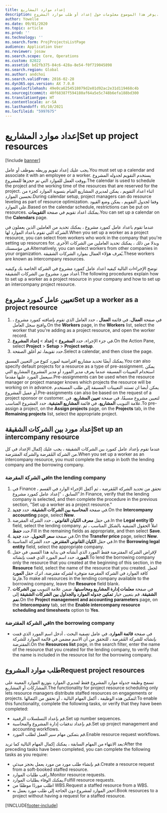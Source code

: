 ```yaml
---
title: إعداد موارد المشاريع
description: يوفر هذا الموضوع معلومات حول إعداد أو طلب موارد المشروع.
author: Yowelle
ms.date: 09/01/2020
ms.topic: article
ms.prod: ''
ms.technology: ''
ms.search.form: ProjProjectsListPage
audience: Application User
ms.reviewer: josaw
ms.search.scope: Core, Operations
ms.custom: 82022
ms.assetid: bd2fb375-84c6-428a-8e54-f0f719045898
ms.search.region: Global
ms.author: andchoi
ms.search.validFrom: 2016-02-28
ms.dyn365.ops.version: AX 7.0.0
ms.openlocfilehash: 49e0ca6254518079d2e01d92ac2e31d119468c4b
ms.sourcegitcommit: 40f68387f594180af64a5e5c748b6efa188bd300
ms.translationtype: HT
ms.contentlocale: ar-SA
ms.lasthandoff: 05/10/2021
ms.locfileid: "5997675"
---
```

# <a name="set-up-project-resources"></a><span data-ttu-id="9e61f-103">إعداد موارد المشاريع</span><span class="sxs-lookup"><span data-stu-id="9e61f-103">Set up project resources</span></span>

[!include [banner](../includes/banner.md)]

<span data-ttu-id="9e61f-104">يجب عليك إعداد تقويم وربطه بموظف أو عامل.</span><span class="sxs-lookup"><span data-stu-id="9e61f-104">You must set up a calendar and associate it with an employee or a worker.</span></span> <span data-ttu-id="9e61f-105">يستخدم التقويم لجدوله المشروع ووقت العمل للموارد التي تم حجزها للمشروع.</span><span class="sxs-lookup"><span data-stu-id="9e61f-105">The calendar is used to schedule the project and the working time of the resources that are reserved for the project.</span></span> <span data-ttu-id="9e61f-106">اثناء اعداد التقويم ، يمكن لمديري المشاريع القيام بتسوية الموارد كجزء من تحسين الموارد.</span><span class="sxs-lookup"><span data-stu-id="9e61f-106">During calendar setup, project managers can do resource leveling as part of resource optimization.</span></span> <span data-ttu-id="9e61f-107">وفقا لجدول التقويم ، يمكن وضع القيود علي الموارد.</span><span class="sxs-lookup"><span data-stu-id="9e61f-107">Based on the calendar schedule, restrictions can be put on resources.</span></span> <span data-ttu-id="9e61f-108">يمكنك اعداد تقويم في صفحة **التقويمات**.</span><span class="sxs-lookup"><span data-stu-id="9e61f-108">You can set up a calendar on the **Calendars** page.</span></span>

<span data-ttu-id="9e61f-109">عندما تقوم باعداد عامل كمورد مشروع ، يمكنك تحديد من العاملين الذين يعملون في الشركة التي تقوم باعداد الموارد لها.</span><span class="sxs-lookup"><span data-stu-id="9e61f-109">When you set up a worker as a project resource, you can select from workers who work in the company that you're setting up resources for.</span></span> <span data-ttu-id="9e61f-110">وبدلا من ذلك ، يمكنك تحديد العاملين من الشركات الأخرى في مؤسستك.</span><span class="sxs-lookup"><span data-stu-id="9e61f-110">Alternatively, you can select workers from other companies in your organization.</span></span> <span data-ttu-id="9e61f-111">يُعرف هؤلاء العمال بموارد الشركات الشقيقة.</span><span class="sxs-lookup"><span data-stu-id="9e61f-111">These workers are known as intercompany resources.</span></span>

<span data-ttu-id="9e61f-112">توضح الإجراءات التالية كيفيه اعداد عامل كمورد مشروع في الشركة الخاصة بك وكيفيه اعداد مورد مشروع بين الشركات الشقيقة.</span><span class="sxs-lookup"><span data-stu-id="9e61f-112">The following procedures explain how to set up a worker as a project resource in your company and how to set up an intercompany project resource.</span></span>

## <a name="set-up-a-worker-as-a-project-resource"></a><span data-ttu-id="9e61f-113">تعيين عامل كمورد مشروع</span><span class="sxs-lookup"><span data-stu-id="9e61f-113">Set up a worker as a project resource</span></span>

1. <span data-ttu-id="9e61f-114">في صفحة **العمال**، في قائمة **العمال** ، حدد العامل الذي تقوم بإضافته كمورد مشروع ، وافتح سجل العامل.</span><span class="sxs-lookup"><span data-stu-id="9e61f-114">On the **Workers** page, in the **Workers** list, select the worker that you're adding as a project resource, and open the worker record.</span></span>
2. <span data-ttu-id="9e61f-115">في جزء الإجراء، حدد **المشروع** &gt; **إعداد** &gt; **إعداد المشروع**.</span><span class="sxs-lookup"><span data-stu-id="9e61f-115">On the Action Pane, select **Project** &gt; **Setup** &gt; **Project setup**.</span></span>
3. <span data-ttu-id="9e61f-116">حدد تقويما، ثم أغلق الصفحة.</span><span class="sxs-lookup"><span data-stu-id="9e61f-116">Select a calendar, and then close the page.</span></span>

<span data-ttu-id="9e61f-117">يمكنك أيضًا تحديد مشاريع افتراضية لمورد كنوع من التعيين المسبق.</span><span class="sxs-lookup"><span data-stu-id="9e61f-117">You can also specify default projects for a resource as a type of pre-assignment.</span></span> <span data-ttu-id="9e61f-118">يمكن استخدام التعيينات المسبقة عندما يعرف مدير المورد أو مدير المشروع المشاريع التي سيعمل المورد عليها مقدما.</span><span class="sxs-lookup"><span data-stu-id="9e61f-118">Pre-assignments can be used when the resource manager or project manager knows which projects the resource will be working on in advance.</span></span> <span data-ttu-id="9e61f-119">يمكن أيضا ان تستند التعيينات المسبقة إلى طلب المستخدم أو عميل المشروع.</span><span class="sxs-lookup"><span data-stu-id="9e61f-119">Pre-assignments can also be based on the request of a project sponsor or customer.</span></span> <span data-ttu-id="9e61f-120">لتعيين مشروع مسبقًا، في صفحة **تعيين المشاريع**، في علامة التبويب **المشاريع**، في قائمة **المشاريع المتبقية**، حدد المشروع المناسب.</span><span class="sxs-lookup"><span data-stu-id="9e61f-120">To pre-assign a project, on the **Assign projects** page, on the **Projects** tab, in the **Remaining projects** list, select the appropriate project.</span></span>

## <a name="set-up-an-intercompany-resource"></a><span data-ttu-id="9e61f-121">إعداد مورد بين الشركات الشقيقة</span><span class="sxs-lookup"><span data-stu-id="9e61f-121">Set up an intercompany resource</span></span>

<span data-ttu-id="9e61f-122">عندما تقوم بإعداد عامل كمورد بين الشركات الشقيقة ، يجب عليك إكمال الإعداد في كل من الشركة المُقرضة والشركة المقترضة.</span><span class="sxs-lookup"><span data-stu-id="9e61f-122">When you set up a worker as an intercompany resource, you must complete the setup in both the lending company and the borrowing company.</span></span>

### <a name="in-the-lending-company"></a><span data-ttu-id="9e61f-123">في الشركة المقرضة</span><span class="sxs-lookup"><span data-stu-id="9e61f-123">In the lending company</span></span>

1. <span data-ttu-id="9e61f-124">في Finance ، تحقق من تحديد الشركة المُقرضة ، ثم أكمل الإجراء الوارد في القسم السابق ، "إعداد عامل كمورد مشروع".</span><span class="sxs-lookup"><span data-stu-id="9e61f-124">In Finance, verify that the lending company is selected, and then complete the procedure in the previous section, "Set up a worker as a project resource."</span></span>
2. <span data-ttu-id="9e61f-125">في صفحة **المحاسبة بين الشركات الشقيقة**، حدد **جديد**.</span><span class="sxs-lookup"><span data-stu-id="9e61f-125">On the **Intercompany accounting** page, select **New**.</span></span>
3. <span data-ttu-id="9e61f-126">في حقل **معرف الكيان القانوني** ، حدد الشركة المقرضة.</span><span class="sxs-lookup"><span data-stu-id="9e61f-126">In the **Legal entity ID** field, select the lending company.</span></span> <span data-ttu-id="9e61f-127">املأ الحقول المتبقية بالشكل المناسب ، ثم حدد **حفظ**.</span><span class="sxs-lookup"><span data-stu-id="9e61f-127">Fill in the remaining fields as appropriate, and then select **Save**.</span></span>
4. <span data-ttu-id="9e61f-128">في صفحة **سعر التحويل**، حدد **جديد**.</span><span class="sxs-lookup"><span data-stu-id="9e61f-128">On the **Transfer price** page, select **New**.</span></span>
5. <span data-ttu-id="9e61f-129">في حقل **الكيان القانوني المقترض**، حدد الشركة المناسبة.</span><span class="sxs-lookup"><span data-stu-id="9e61f-129">In the **Borrowing legal entity** field, select the appropriate company.</span></span>
6. <span data-ttu-id="9e61f-130">لإقراض الشركة المقترضة فقط المورد الذي أنشأته في بداية هذا القسم، في حقل **المورد**، حدد اسم المورد الذي قمت بإنشائه.</span><span class="sxs-lookup"><span data-stu-id="9e61f-130">To lend the borrowing company only the resource that you created at the beginning of this section, in the **Resource** field, select the name of the resource that you created.</span></span> <span data-ttu-id="9e61f-131">لجعل كافة الموارد في الشركة المقرضة متوفرة لشركه مقترضة، اترك حقل **المورد** فارغا.</span><span class="sxs-lookup"><span data-stu-id="9e61f-131">To make all resources in the lending company available to the borrowing company, leave the **Resource** field blank.</span></span>
7. <span data-ttu-id="9e61f-132">في صفحة **معلمات إدارة المشاريع ومحاسبتها**، ضمن علامة التبويب **بين الشركات الشقيقة**، قم بتعيين خيار **تمكين جدوله الموارد والجداول بين الشركات الشقيقة** إلى **نعم**.</span><span class="sxs-lookup"><span data-stu-id="9e61f-132">On the **Project management and accounting parameters** page, on the **Intercompany** tab, set the **Enable intercompany resource scheduling and timesheets** option to **Yes**.</span></span>

### <a name="in-the-borrowing-company"></a><span data-ttu-id="9e61f-133">في الشركة المقترضة</span><span class="sxs-lookup"><span data-stu-id="9e61f-133">In the borrowing company</span></span>

- <span data-ttu-id="9e61f-134">في صفحة **قائمة الموارد**، في عامل تصفية البحث ، أدخل اسم المورد الذي قمت بإنشائه للشركة المُقرضة ، للتحقق من أن الاسم مضمن في قائمة الموارد للشركة المقترضة.</span><span class="sxs-lookup"><span data-stu-id="9e61f-134">On the **Resources list** page, in the search filter, enter the name of the resource that you created for the lending company, to verify that the name is included in the resource list for the borrowing company.</span></span>

## <a name="request-project-resources"></a><span data-ttu-id="9e61f-135">طلب موارد المشروع</span><span class="sxs-lookup"><span data-stu-id="9e61f-135">Request project resources</span></span>
<span data-ttu-id="9e61f-136">تسمح وظيفة جدولة موارد المشروع فقط لمديري الموارد بتوزيع الموارد المعينة على المشاركات أو المشاريع.</span><span class="sxs-lookup"><span data-stu-id="9e61f-136">The functionality for project resource scheduling only lets resource managers distribute staffed resources on engagements or projects.</span></span> <span data-ttu-id="9e61f-137">لتمكين هذه الوظيفة ، أكمل المهام التالية ، أو تحقق من اكتمالها:</span><span class="sxs-lookup"><span data-stu-id="9e61f-137">To enable this functionality, complete the following tasks, or verify that they have been completed:</span></span>

- <span data-ttu-id="9e61f-138">قم بإعداد التسلسلات الرقمية.</span><span class="sxs-lookup"><span data-stu-id="9e61f-138">Set up number sequences.</span></span>
- <span data-ttu-id="9e61f-139">قم بإعداد تدفقات إدارة المشروع والمحاسبة.</span><span class="sxs-lookup"><span data-stu-id="9e61f-139">Set up project management and accounting workflows.</span></span>
- <span data-ttu-id="9e61f-140">قم بتمكين مهام سير العمل لطلب المورد.</span><span class="sxs-lookup"><span data-stu-id="9e61f-140">Enable resource request workflows.</span></span>

<span data-ttu-id="9e61f-141">بعد الانتهاء من المهام السابقة ، يمكنك إكمال المهام التالية كما تريد:</span><span class="sxs-lookup"><span data-stu-id="9e61f-141">After the preceding tasks have been completed, you can complete the following tasks as you require:</span></span>

- <span data-ttu-id="9e61f-142">قم بإنشاء طلب مورد من مورد يعمل بحجز مبدئي.</span><span class="sxs-lookup"><span data-stu-id="9e61f-142">Create a resource request from a soft-booked staffed resource.</span></span>
- <span data-ttu-id="9e61f-143">راقب طلبات الموارد.</span><span class="sxs-lookup"><span data-stu-id="9e61f-143">Monitor resource requests.</span></span>
- <span data-ttu-id="9e61f-144">يمكنك الوفاء بطلبات الموارد.</span><span class="sxs-lookup"><span data-stu-id="9e61f-144">Fulfill resource requests.</span></span>
- <span data-ttu-id="9e61f-145">اطلب موردًا موظفًا من WBS.</span><span class="sxs-lookup"><span data-stu-id="9e61f-145">Request a staffed resource from a WBS.</span></span>
- <span data-ttu-id="9e61f-146">احجز الموارد لمشروع دون الحاجة إلى طلب مورد يعمل به.</span><span class="sxs-lookup"><span data-stu-id="9e61f-146">Book resources to a project without having a request for a staffed resource.</span></span>


[!INCLUDE[footer-include](../includes/footer-banner.md)]